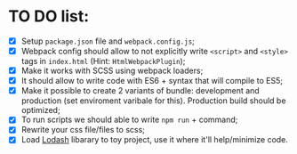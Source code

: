 # TO DO list:

- [x] Setup `package.json` file and `webpack.config.js`;
- [x] Webpack config should allow to not explicitly write `<script>` and `<style>` tags in `index.html` (Hint: `HtmlWebpackPlugin`);
- [x] Make it works with SCSS using webpack loaders;
- [x] It should allow to write code with ES6 + syntax that will compile to ES5;
- [x] Make it possible to create 2 variants of bundle: development and production (set enviroment varibale for this). Production build should be optimized;
- [x] To run scripts we should able to write `npm run` + command;
- [x] Rewrite your css file/files to scss;
- [x] Load [Lodash](https://lodash.com/docs/4.17.15) libarary to toy project, use it where it'll help/minimize code.
